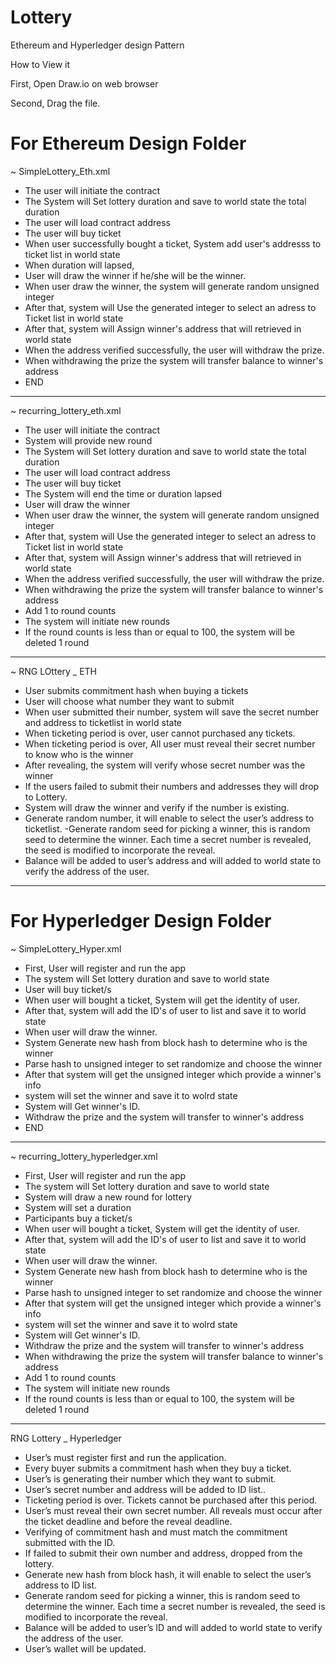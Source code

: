 # Lottery

Ethereum and Hyperledger design Pattern

How to View it

First, Open Draw.io on web browser

Second, Drag the file.

# For Ethereum Design Folder

~ SimpleLottery_Eth.xml

- The user will initiate the contract
- The System will Set lottery duration and save to world state the total duration
- The user will load contract address
- The user will buy ticket
- When user successfully bought a ticket, System add user's addresss to ticket list in world state
- When duration will lapsed, 
- User will draw the winner if he/she will be the winner.
- When user draw the winner, the system will generate random unsigned integer
- After that, system will Use the generated integer to select an adress to Ticket list in world state
- After that, system will Assign winner's address that will retrieved in world state
- When the address verified successfully, the user will withdraw the prize.
- When withdrawing the prize the system will transfer balance to winner's address
- END
_____________________________________________________________________________________________________________________________
~ recurring_lottery_eth.xml

- The user will initiate the contract
- System will provide new round
- The System will Set lottery duration and save to world state the total duration
- The user will load contract address
- The user will buy ticket
- The System will end the time or duration lapsed
- User will draw the winner
- When user draw the winner, the system will generate random unsigned integer
- After that, system will Use the generated integer to select an adress to Ticket list in world state
- After that, system will Assign winner's address that will retrieved in world state
- When the address verified successfully, the user will withdraw the prize.
- When withdrawing the prize the system will transfer balance to winner's address
- Add 1 to round counts
- The system will initiate new rounds
- If the round counts is less than or equal to 100, the system will be deleted 1 round
_____________________________________________________________________________________________________________________________

~ RNG LOttery _ ETH

- User submits commitment hash when buying a tickets
- User will choose what number they want to submit
- When user submitted their number, system will save the secret number and address to ticketlist in world state
- When ticketing period is over, user cannot purchased any tickets.
- When ticketing period is over, All user must reveal their secret number to know who is the winner
- After revealing, the system will verify whose secret number was the winner
- If the users failed to submit their numbers and addresses they will drop to Lottery.
- System will draw the winner and verify if the number is existing.
- Generate random number, it will enable to select the user’s address to ticketlist.
-Generate random seed for picking a winner, this is random seed to determine the winner. Each time a secret number is revealed, the seed is modified to incorporate the reveal.
- Balance will be added to user’s address and will added to world state to verify the address of the user.
_____________________________________________________________________________________________________________________________
# For Hyperledger Design Folder

~ SimpleLottery_Hyper.xml

- First, User will register and run the app
- The system will Set lottery duration and save to world state
- User will buy ticket/s
- When user will bought a ticket, System will get the identity of user.
- After that, system will add the ID's of user to list and save it to world state
- When user will draw the winner.
- System Generate new hash from block hash to determine who is the winner
- Parse hash to unsigned integer to set randomize and choose the winner
- After that system will get the unsigned integer which provide a winner's info
- system will set the winner and save it to wolrd state 
- System will Get winner's ID.
- Withdraw the prize and the system will transfer to winner's address
- END
_____________________________________________________________________________________________________________________________
~ recurring_lottery_hyperledger.xml

- First, User will register and run the app
- The system will Set lottery duration and save to world state
- System will draw a new round for lottery
- System will set a duration
- Participants buy a ticket/s
- When user will bought a ticket, System will get the identity of user.
- After that, system will add the ID's of user to list and save it to world state
- When user will draw the winner.
- System Generate new hash from block hash to determine who is the winner
- Parse hash to unsigned integer to set randomize and choose the winner
- After that system will get the unsigned integer which provide a winner's info
- system will set the winner and save it to wolrd state 
- System will Get winner's ID.
- Withdraw the prize and the system will transfer to winner's address
- When withdrawing the prize the system will transfer balance to winner's address
- Add 1 to round counts
- The system will initiate new rounds
- If the round counts is less than or equal to 100, the system will be deleted 1 round
_____________________________________________________________________________________________________________________________
RNG Lottery _ Hyperledger

- User’s must register first and run the application.
- Every buyer submits a commitment hash when they buy a ticket.
- User’s is generating their number which they want to submit.
- User’s secret number and address will be added to ID list..
- Ticketing period is over. Tickets cannot be purchased after this period.
- User’s must reveal their own secret number.  All reveals must occur after the ticket deadline and before the reveal deadline.
- Verifying of commitment hash and must match the commitment submitted with the ID.
- If failed to submit their own number and address, dropped from the lottery.
- Generate new hash from block hash, it will enable to select the user’s address to ID list.
- Generate random seed for picking a winner, this is random seed to determine the winner. Each time a secret number is revealed, the seed is modified to incorporate the reveal.
- Balance will be added to user’s ID and will added to world state to verify the address of the user.
- User’s wallet will be updated.

